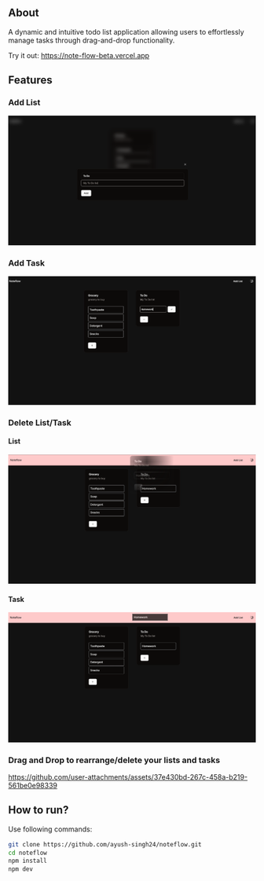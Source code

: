 ## About
A dynamic and intuitive todo list application allowing users to effortlessly manage tasks through drag-and-drop functionality. 

Try it out: https://note-flow-beta.vercel.app

## Features

### Add List
![add list](./screenshots/add-list.png)

### Add Task
![add task](./screenshots/add-task.png)

### Delete List/Task
#### List
![delete list](./screenshots/delete-list.png)

#### Task
![delete task](./screenshots/delete-task.png)

### Drag and Drop to rearrange/delete your lists and tasks 

https://github.com/user-attachments/assets/37e430bd-267c-458a-b219-561be0e98339


## How to run?

Use following commands:

```bash
git clone https://github.com/ayush-singh24/noteflow.git
cd noteflow
npm install
npm dev
```
